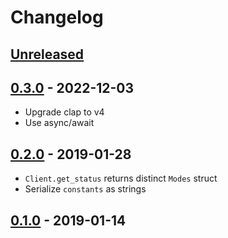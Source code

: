 # Changelog

## [Unreleased]

## [0.3.0] - 2022-12-03

- Upgrade clap to v4
- Use async/await

## [0.2.0] - 2019-01-28

- `Client.get_status` returns distinct `Modes` struct
- Serialize `constants` as strings

## [0.1.0] - 2019-01-14

[unreleased]: https://github.com/adriankumpf/alarmate/compare/v0.3.0...HEAD
[0.3.0]: https://github.com/adriankumpf/alarmate/compare/v0.2.0...v0.3.0
[0.2.0]: https://github.com/adriankumpf/alarmate/compare/v0.1.0...v0.2.0
[0.1.0]: https://github.com/adriankumpf/alarmate/compare/cdb2267...v0.1.0
